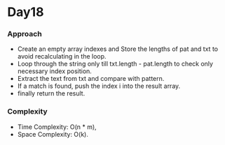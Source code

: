# Day18

### Approach

- Create an empty array indexes and Store the lengths of pat and txt to avoid recalculating in the loop.
- Loop through the string only till txt.length - pat.length to check only necessary index position.
- Extract the text from txt and compare with pattern.
- If a match is found, push the index i into the result array.
- finally return the result.

### Complexity

- Time Complexity: O(n \* m),
- Space Complexity: O(k).
